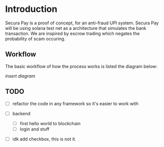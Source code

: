 # Introduction
Secura Pay is a proof of concept, for an anti-fraud UPI system. Secura Pay will be using solana test net as a architecture that simulates the bank transaction. We are inspired by escrow trading which negates the probability of scam occuring.

## Workflow
The basic workflow of how the process works is listed the diagram below:

*insert diagram*

## TODO
-[ ] refactor the code in any framework so it's easier to work with
-[ ] backend
    -[ ] first hello world to blockchain
    -[ ] login and stuff
-[ ] idk add checkbox, this is not it.

